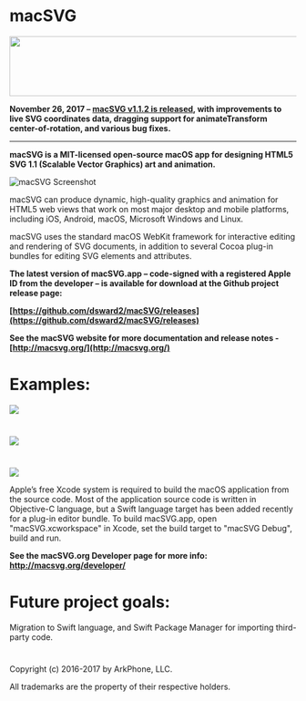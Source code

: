 # macSVG

<img src="https://cdn.rawgit.com/dsward2/macSVG/7cf2b09884673e1bb65a0a9ab5df184741bb7c65/README_images/macsvg-logo-animation.svg" width="660" height="105">

**November 26, 2017 – [macSVG v1.1.2 is released](https://github.com/dsward2/macSVG/releases/), with improvements to live SVG coordinates data, dragging support for animateTransform center-of-rotation, and various bug fixes.**

<hr>

**macSVG is a MIT-licensed open-source macOS app for designing HTML5 SVG 1.1 (Scalable Vector Graphics) art and animation.**

![macSVG Screenshot](https://raw.githubusercontent.com/dsward2/macSVG/master/README_images/macsvg-screenshot.jpg)

macSVG can produce dynamic, high-quality graphics and animation for HTML5 web views that work on most major desktop and mobile platforms, including iOS, Android, macOS, Microsoft Windows and Linux.

macSVG uses the standard macOS WebKit framework for interactive editing and rendering of SVG documents, in addition to several Cocoa plug-in bundles for editing SVG elements and attributes.

**The latest version of macSVG.app – code-signed with a registered Apple ID from the developer – is available for download at the Github project release page:** 

**[https://github.com/dsward2/macSVG/releases](https://github.com/dsward2/macSVG/releases)**

**See the macSVG website for more documentation and release notes - [http://macsvg.org/](http://macsvg.org/)**

# Examples:

<img src="https://cdn.rawgit.com/dsward2/macSVG/master/macSVG/Resources/macsvg_examples/svg/path_animation_and_shape_morphing.svg">

#

<img src="https://cdn.rawgit.com/dsward2/macSVG/master/macSVG/Resources/macsvg_examples/svg/animated_text_on_a_continuous_loop.svg">

#

<img src="https://cdn.rawgit.com/dsward2/macSVG/238a59b65010ad2e77c8da4005fb37338b2669c4/macSVG/Resources/macsvg_examples/svg/animate_stroke-dasharray_on_path.svg">


Apple’s free Xcode system is required to build the macOS application from the source code. Most of the application source code is written in Objective-C language, but a Swift language target has been added recently for a plug-in editor bundle.  To build macSVG.app, open "macSVG.xcworkspace" in Xcode, set the build target to "macSVG Debug", build and run.

**See the macSVG.org Developer page for more info: http://macsvg.org/developer/**


# Future project goals:

Migration to Swift language, and Swift Package Manager for importing third-party code.

#

Copyright (c) 2016-2017 by ArkPhone, LLC.

All trademarks are the property of their respective holders.
